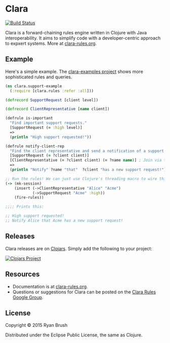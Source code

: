 # Clara
[![Build Status](https://travis-ci.org/rbrush/clara-rules.svg?branch=master)](https://travis-ci.org/rbrush/clara-rules)

Clara is a forward-chaining rules engine written in Clojure with Java interoperability. It aims to simplify code with a developer-centric approach to expxert systems. More at [clara-rules.org](http://www.clara-rules.org).

## Example

Here's a simple example. The [clara-examples project](https://github.com/rbrush/clara-examples) shows more sophisticated rules and queries.

```clj
(ns clara.support-example
  (:require [clara.rules :refer :all]))

(defrecord SupportRequest [client level])

(defrecord ClientRepresentative [name client])

(defrule is-important
  "Find important support requests."
  [SupportRequest (= :high level)]
  =>
  (println "High support requested!"))

(defrule notify-client-rep
  "Find the client representative and send a notification of a support request."
  [SupportRequest (= ?client client)]
  [ClientRepresentative (= ?client client) (= ?name name)] ; Join via the ?client binding.
  =>
  (println "Notify" ?name "that"  ?client "has a new support request!"))

;; Run the rules! We can just use Clojure's threading macro to wire things up.
(-> (mk-session)
    (insert (->ClientRepresentative "Alice" "Acme")
            (->SupportRequest "Acme" :high))
    (fire-rules))

;;;; Prints this:

;; High support requested!
;; Notify Alice that Acme has a new support request!
```

## Releases
Clara releases are on [Clojars](https://clojars.org/). Simply add the following to your project:

[![Clojars Project](http://clojars.org/org.toomuchcode/clara-rules/latest-version.svg)](http://clojars.org/org.toomuchcode/clara-rules)

## Resources

* Documentation is at [clara-rules.org](http://www.clara-rules.org).
* Questions or suggestions for Clara can be posted on the [Clara Rules Google Group](https://groups.google.com/forum/?hl=en#!forum/clara-rules).

## License

Copyright © 2015 Ryan Brush

Distributed under the Eclipse Public License, the same as Clojure.
